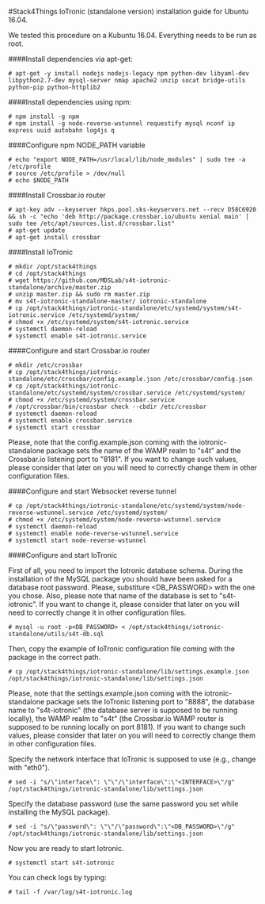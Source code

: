 #Stack4Things IoTronic (standalone version) installation guide for Ubuntu 16.04.

We tested this procedure on a Kubuntu 16.04. Everything needs to be run as root.

####Install dependencies via apt-get:

```
# apt-get -y install nodejs nodejs-legacy npm python-dev libyaml-dev libpython2.7-dev mysql-server nmap apache2 unzip socat bridge-utils python-pip python-httplib2
```

####Install dependencies using npm:

```
# npm install -g npm
# npm install -g node-reverse-wstunnel requestify mysql nconf ip express uuid autobahn log4js q
```

####Configure npm NODE_PATH variable

```
# echo "export NODE_PATH=/usr/local/lib/node_modules" | sudo tee -a /etc/profile
# source /etc/profile > /dev/null
# echo $NODE_PATH
```

####Install Crossbar.io router

```
# apt-key adv --keyserver hkps.pool.sks-keyservers.net --recv D58C6920 && sh -c "echo 'deb http://package.crossbar.io/ubuntu xenial main' | sudo tee /etc/apt/sources.list.d/crossbar.list"
# apt-get update
# apt-get install crossbar
```

####Install IoTronic

```
# mkdir /opt/stack4things
# cd /opt/stack4things
# wget https://github.com/MDSLab/s4t-iotronic-standalone/archive/master.zip
# unzip master.zip && sudo rm master.zip
# mv s4t-iotronic-standalone-master/ iotronic-standalone
# cp /opt/stack4things/iotronic-standalone/etc/systemd/system/s4t-iotronic.service /etc/systemd/system/
# chmod +x /etc/systemd/system/s4t-iotronic.service
# systemctl daemon-reload
# systemctl enable s4t-iotronic.service
```

####Configure and start Crossbar.io router

```
# mkdir /etc/crossbar
# cp /opt/stack4things/iotronic-standalone/etc/crossbar/config.example.json /etc/crossbar/config.json
# cp /opt/stack4things/iotronic-standalone/etc/systemd/system/crossbar.service /etc/systemd/system/
# chmod +x /etc/systemd/system/crossbar.service
# /opt/crossbar/bin/crossbar check --cbdir /etc/crossbar
# systemctl daemon-reload
# systemctl enable crossbar.service
# systemctl start crossbar
```
Please, note that the config.example.json coming with the iotronic-standalone package sets the name of the WAMP realm to "s4t" and the Crossbar.io listening port to "8181". If you want to change such values, please consider that later on you will need to correctly change them in other configuration files. 

####Configure and start Websocket reverse tunnel

```
# cp /opt/stack4things/iotronic-standalone/etc/systemd/system/node-reverse-wstunnel.service /etc/systemd/system/
# chmod +x /etc/systemd/system/node-reverse-wstunnel.service
# systemctl daemon-reload
# systemctl enable node-reverse-wstunnel.service
# systemctl start node-reverse-wstunnel
```

####Configure and start IoTronic

First of all, you need to import the Iotronic database schema. During the installation of the MySQL package you should have been asked for a database root password. Please, substiture <DB_PASSWORD> with the one you chose. Also, please note that name of the database is set to "s4t-iotronic". If you want to change it, please consider that later on you will need to correctly change it in other configuration files.

```
# mysql -u root -p<DB_PASSWORD> < /opt/stack4things/iotronic-standalone/utils/s4t-db.sql
```

Then, copy the example of IoTronic configuration file coming with the package in the correct path. 
```
# cp /opt/stack4things/iotronic-standalone/lib/settings.example.json /opt/stack4things/iotronic-standalone/lib/settings.json
``` 
Please, note that the settings.example.json coming with the iotronic-standalone package sets the IoTronic listening port to "8888", the database name to "s4t-iotronic" (the database server is supposed to be running locally), the WAMP realm to "s4t" (the Crossbar.io WAMP router is supposed to be running locally on port 8181). If you want to change such values, please consider that later on you will need to correctly change them in other configuration files. 

Specify the network interface that IoTronic is supposed to use (e.g., change <INTERFACE> with "eth0").
```
# sed -i "s/\"interface\": \"\"/\"interface\":\"<INTERFACE>\"/g" /opt/stack4things/iotronic-standalone/lib/settings.json
```

Specify the database password (use the same password you set while installing the MySQL package).
```
# sed -i "s/\"password\": \"\"/\"password\":\"<DB_PASSWORD>\"/g" /opt/stack4things/iotronic-standalone/lib/settings.json
```

Now you are ready to start Iotronic.
```
# systemctl start s4t-iotronic
```

You can check logs by typing:
```
# tail -f /var/log/s4t-iotronic.log
```
